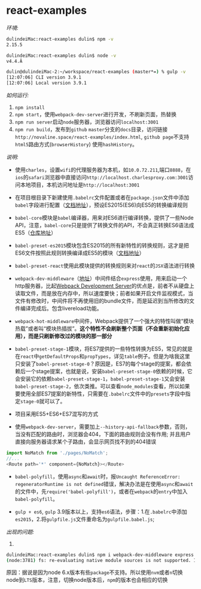 # react-examples

_环境:_

```bash
dulindeiMac:react-examples dulin$ npm -v
2.15.5
```

```bash
dulindeiMac:react-examples dulin$ node -v
v4.4.Â
```

```bash
dulin@dulindeiMac-2:~/workspace/react-examples (master*=) % gulp -v                                                                                                                                                                                                  
[12:07:06] CLI version 3.9.1                                                                                                                                                                                                                                         
[12:07:06] Local version 3.9.1 
```

_如何运行:_

1.  `npm install`
2.  `npm start`，使用`webpack-dev-server`进行开发，不刷新页面，热替换
3.  `npm run server`启动`node`服务器，浏览器访问`localhost:3001`
4.  `npm run build`，发布到`github` `master`分支的`docs`目录，访问链接`http://novaline.space/react-examples/index.html`, `github page`不支持`html5`路由方式(`browserHistory`)
使用`hashHistory`。


_说明:_

*   使用`charles`，设置`wifi`的代理服务器为本机，如`10.0.72.211`,端口`8888`，在`ios`的`safari`浏览器中直接访问`http://localhost.charlesproxy.com:3001`访问本地项目，本机访问地址是`http://localhost:3001`

*   在项目根目录下新建使用`.babelrc`文件配置或者在`package.json`文件中添加`babel`字段进行配置（[文档地址](http://babeljs.io/docs/usage/babelrc/#use-via-package-json)），预设ES2015(ES6)向ES5的转换编译规则

*   `babel-core`模块是`babel`编译器，用来对ES6进行编译转换，提供了一些Node API，注意，`babel-core`只是提供了转换文件的API，不会真正转换ES6语法成ES5（[仓库地址](https://github.com/babel/babel/tree/master/packages/babel-core)）

*   `babel-preset-es2015`模块包含ES2015的所有新特性的转换规则，这才是把ES6文件按照此规则转换编译成ES5的模块（[文档地址](https://babeljs.io/docs/plugins/preset-es2015/)）

*   `babel-preset-react`使用此模块提供的转换规则来对`react`的`JSX`语法进行转换

*   `webpack-dev-middleware`（[地址](https://github.com/webpack/webpack-dev-middleware)）中间件结合`express`使用，用来启动一个http服务器，比起[Webpack Development Server](https://webpack.github.io/docs/webpack-dev-server.html)的优点是，前者不从硬盘上读取文件，而是放在内存中，所以速度要快；前者如果开启文件监视模式，当文件有修改时，中间件将不再使用旧的bundle文件，而是延迟到当所修改的文件编译完成后。包含livereload功能。

*   `webpack-hot-middleware`中间件，Webpack提供了一个强大的特性叫做“模块热载”或者叫“模块热插拔”。__这个特性不会刷新整个页面（不会重新初始化应用），而是只刷新修改过的模块的那一部分__

*   `babel-preset-stage-1`模块，将ES7提供的一些特性转换为ES5，常见的就是在`react`中`getDefaultProps`和`propTypes`，详见`table`例子。但是为啥我这里只安装了`babel-preset-stage-0`？原因是，ES7的每个stage的提案，都会依赖后一个stage提案，也就是说，安装`babel-preset-stage-0`依赖的时候，它会安装它的依赖`babel-preset-stage-1`，`babel-preset-stage-1`又会安装`babel-preset-stage-2`，依次类推。可以查看`node_modules`查看，所以如果要使用全部ES7提案的新特性，只需要在`.babelrc`文件中的`presets`字段中指定`stage-0`就可以了。

*   项目采用ES5+ES6+ES7混写的方式

*   使用`webpack-dev-server`，需要加上`--history-api-fallback`参数，否则，当没有匹配的路由时，浏览器会404，下面的路由规则会没有作用; 并且用户直接向服务器请求某个子路由，会显示网页找不到的404错误
```js
import NoMatch from './pages/NoMatch';
//...
<Route path='*' component={NoMatch}></Route>
```

* 	`babel-polyfill`，使用`async`和`await`时，报`Uncaught ReferenceError: regeneratorRuntime is not defined`错误，解决办法是在使用`async`和`await`的文件中，先`require('babel-polyfill')`，或者在`webpack`的`entry`中加入`babel-polyfill`。

*   `gulp + es6`, `gulp` 3.9版本以上，支持`es6`语法，步骤：1.在`.babelrc`中添加`es2015`，2.将`gulpfile.js`文件重命名为`gulpfile.babel.js`;

_出现的问题:_

1.
```bash
dulindeiMac:react-examples dulin$ npm i webpack-dev-middleware express --save-dev
(node:3781) fs: re-evaluating native module sources is not supported. If you are using the graceful-fs module, please update it to a more recent version.
```

原因：据说是因为node 6.x版本有些`package`不支持。所以使用`nvm`或者`n`切换node到`LTS`版本，注意，切换node版本后，`npm`的版本也会相应的切换
